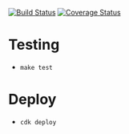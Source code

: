 [![Build Status](https://travis-ci.com/projectmovio/watch-history-service.svg?branch=master)](https://travis-ci.com/projectmovio/watch-history-service)
[![Coverage Status](https://coveralls.io/repos/github/projectmovio/watch-history-service/badge.svg?branch=master)](https://coveralls.io/github/projectmovio/watch-history-service?branch=master)

# Testing

* `make test`

# Deploy

* `cdk deploy`